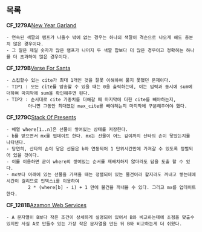 목록
-------
**CF_1279A**[New Year Garland](http://codeforces.com/contest/1279/problem/A)
```
- 연속된 색깔의 램프가 나올수 밖에 없는 경우는 하나의 색깔이 격순으로 나오게 해도 충분치 않은 경우이다.
- 그 말은 제일 숫자가 많은 램프가 나머지 두 색깔 합보다 더 많은 경우이고 정확히는 하나를 더 초과하여 많은 경우이다.
```


**CF_1279B**[Verse For Santa](http://codeforces.com/contest/1279/problem/B)
```
- 스킵할수 있는 cite가 최대 1개인 것을 잘못 이해하여 풀지 못했던 문제이다.
- TIP1 : 모든 cite를 암송할 수 있을 때는 0을 출력하는데, 이는 입력과 동시에 sum에 더하여 마지막에 sum을 확인해주면 된다.
- TIP2 : 순서대로 cite 가중치를 더해갈 때 마지막에 더한 cite를 빼야하는지, 
        아니면 그동안 최대였던 max_cite를 빼야하는지 마지막에 구분해주어야 했다.
```

**CF_1279C**[Stack Of Presents](http://codeforces.com/contest/1279/problem/C)
```
- 배열 where[1..n]은 선물이 쌓여있는 상태를 저장한다.
- b를 받으면서 mx를 업데이트 한다. mx는 선물이 어느 깊이까지 산타의 손이 닿았는지를 나타낸다.
- 당연히, 산타의 손이 닿은 선물은 b와 연동되어 1 단위시간만에 가져갈 수 있도록 정렬되어 있을 것이다.
- 이를 이용하면 굳이 where의 쌓여있는 순서를 재배치하지 않더라도 답을 도출 할 수 있다.
- mx보다 아래에 있는 선물을 가져올 때는 정렬되어 있는 물건이라 할지라도 꺼내고 쌓는데에 시간이 걸리므로 인덱스i를 이용하여
        2 * (where[b] - i) + 1 만에 물건을 꺼내올 수 있다. 그리고 mx를 업데이트 한다.
```

**CF_1281B**[Azamon Web Services](https://codeforces.com/contest/1281/problem/B)
```
- A 문자열이 B보다 작은 조건이 상세하게 설명되어 있어서 B와 비교하는데에 초점을 맞출수 있지만 사실 A로 만들수 있는 가장 작은 문자열을 만든 뒤 B와 비교하는게 더 쉬웠다.
```
